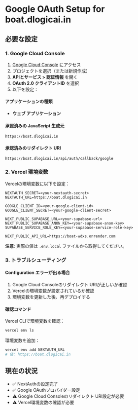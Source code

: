 # Google OAuth Setup for boat.dlogicai.in

## 必要な設定

### 1. Google Cloud Console

1. [Google Cloud Console](https://console.cloud.google.com/) にアクセス
2. プロジェクトを選択（または新規作成）
3. **APIとサービス > 認証情報** を開く
4. **OAuth 2.0 クライアントID** を選択
5. 以下を設定：

#### アプリケーションの種類
- **ウェブ アプリケーション**

#### 承認済みの JavaScript 生成元
```
https://boat.dlogicai.in
```

#### 承認済みのリダイレクト URI
```
https://boat.dlogicai.in/api/auth/callback/google
```

### 2. Vercel 環境変数

Vercelの環境変数に以下を設定：

```
NEXTAUTH_SECRET=<your-nextauth-secret>
NEXTAUTH_URL=https://boat.dlogicai.in

GOOGLE_CLIENT_ID=<your-google-client-id>
GOOGLE_CLIENT_SECRET=<your-google-client-secret>

NEXT_PUBLIC_SUPABASE_URL=<your-supabase-url>
NEXT_PUBLIC_SUPABASE_ANON_KEY=<your-supabase-anon-key>
SUPABASE_SERVICE_ROLE_KEY=<your-supabase-service-role-key>

NEXT_PUBLIC_API_URL=https://boat-wdxs.onrender.com
```

**注意**: 実際の値は `.env.local` ファイルから取得してください。

### 3. トラブルシューティング

#### Configuration エラーが出る場合
1. Google Cloud Consoleのリダイレクト URIが正しいか確認
2. Vercelの環境変数が設定されているか確認
3. 環境変数を更新した後、再デプロイする

#### 確認コマンド
Vercel CLIで環境変数を確認：
```bash
vercel env ls
```

環境変数を追加：
```bash
vercel env add NEXTAUTH_URL
# 値: https://boat.dlogicai.in
```

## 現在の状況

- ✅ NextAuthの設定完了
- ✅ Google OAuthプロバイダー設定
- ⚠️ Google Cloud Consoleのリダイレクト URI設定が必要
- ⚠️ Vercel環境変数の確認が必要
